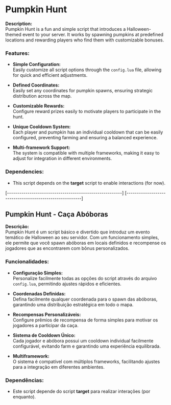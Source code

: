 # Pumpkin Hunt

**Description:**  
Pumpkin Hunt is a fun and simple script that introduces a Halloween-themed event to your server. It works by spawning pumpkins at predefined locations and rewarding players who find them with customizable bonuses.

### Features:

- **Simple Configuration:**  
  Easily customize all script options through the `config.lua` file, allowing for quick and efficient adjustments.

- **Defined Coordinates:**  
  Easily set any coordinates for pumpkin spawns, ensuring strategic distribution across the map.

- **Customizable Rewards:**  
  Configure reward prizes easily to motivate players to participate in the hunt.

- **Unique Cooldown System:**  
  Each player and pumpkin has an individual cooldown that can be easily configured, preventing farming and ensuring a balanced experience.

- **Multi-framework Support:**  
  The system is compatible with multiple frameworks, making it easy to adjust for integration in different environments.

### Dependencies:
- This script depends on the **target** script to enable interactions (for now).

[--------------------------------------------------------]
[--------------------------------------------------------]

## Pumpkin Hunt - Caça Abóboras

**Descrição:**  
Pumpkin Hunt é um script básico e divertido que introduz um evento temático de Halloween ao seu servidor. Com um funcionamento simples, ele permite que você spawn abóboras em locais definidos e recompense os jogadores que as encontrarem com bônus personalizados.

### Funcionalidades:

- **Configuração Simples:**  
  Personalize facilmente todas as opções do script através do arquivo `config.lua`, permitindo ajustes rápidos e eficientes.

- **Coordenadas Definidas:**  
  Defina facilmente qualquer coordenada para o spawn das abóboras, garantindo uma distribuição estratégica em todo o mapa.

- **Recompensas Personalizáveis:**  
  Configure prêmios de recompensa de forma simples para motivar os jogadores a participar da caça.

- **Sistema de Cooldown Único:**  
  Cada jogador e abóbora possui um cooldown individual facilmente configurável, evitando farm e garantindo uma experiência equilibrada.

- **Multiframework:**  
  O sistema é compatível com múltiplos frameworks, facilitando ajustes para a integração em diferentes ambientes.

### Dependências:
- Este script depende do script **target** para realizar interações (por enquanto).
